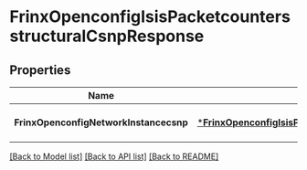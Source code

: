 # FrinxOpenconfigIsisPacketcountersstructuralCsnpResponse

## Properties
Name | Type | Description | Notes
------------ | ------------- | ------------- | -------------
**FrinxOpenconfigNetworkInstancecsnp** | [***FrinxOpenconfigIsisPacketcountersstructuralCsnp**](frinx.openconfig.isis.packetcountersstructural.Csnp.md) |  | [optional] [default to null]

[[Back to Model list]](../README.md#documentation-for-models) [[Back to API list]](../README.md#documentation-for-api-endpoints) [[Back to README]](../README.md)


